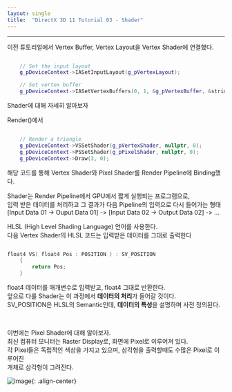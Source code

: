 ```yaml
---
layout: single
title:  "DirectX 3D 11 Tutorial 03 - Shader"
---
```


---

이전 튜토리얼에서 Vertex Buffer, Vertex Layout을 Vertex Shader에 연결했다.

```c++

	// Set the input layout
	g_pDeviceContext->IASetInputLayout(g_pVertexLayout);

	// Set vertex buffer
	g_pDeviceContext->IASetVertexBuffers(0, 1, &g_pVertexBuffer, &stride, &offset);

```

Shader에 대해 자세히 알아보자

Render()에서

```c++

	// Render a triangle
	g_pDeviceContext->VSSetShader(g_pVertexShader, nullptr, 0);
	g_pDeviceContext->PSSetShader(g_pPixelShader, nullptr, 0);
	g_pDeviceContext->Draw(3, 0);

```

해당 코드를 통해 Vertex Shader와 Pixel Shader를 Render Pipeline에 Binding했다.  

Shader는 Render Pipeline에서 GPU에서 짧게 실행되는 프로그램으로,  
입력 받은 데이터를 처리하고 그 결과가 다음 Pipeline의 입력으로 다시 들어가는 형태  
[Input Data 01 -> Ouput Data 01] -> [Input Data 02 -> Output Data 02] -> ...  

HLSL (High Level Shading Language) 언어를 사용한다.  
다음 Vertex Shader의 HLSL 코드는 입력받은 데이터를 그대로 출력한다

```c++

float4 VS( float4 Pos : POSITION ) : SV_POSITION
    {
        return Pos;
    }

```

float4 데이터를 매개변수로 입력받고, float4 그대로 반환한다.  
앞으로 다룰 Shader는 이 과정에서 **데이터의 처리**가 들어갈 것이다.  
SV_POSITION은 HLSL의 Semantic인데, **데이터의 특성**을 설명하며 사전 정의된다.

<br>

이번에는 Pixel Shader에 대해 알아보자.  
최신 컴퓨터 모니터는 Raster Display로, 화면에 Pixel로 이루어져 있다.  
각 Pixel들은 독립적인 색상을 가지고 있으며, 삼각형을 출력할때도 수많은 Pixel로 이루어진  
개체로 삼각형이 그려진다.

![image](https://gasbebe.github.io/images/fragmentAnim.gif){: .align-center}

